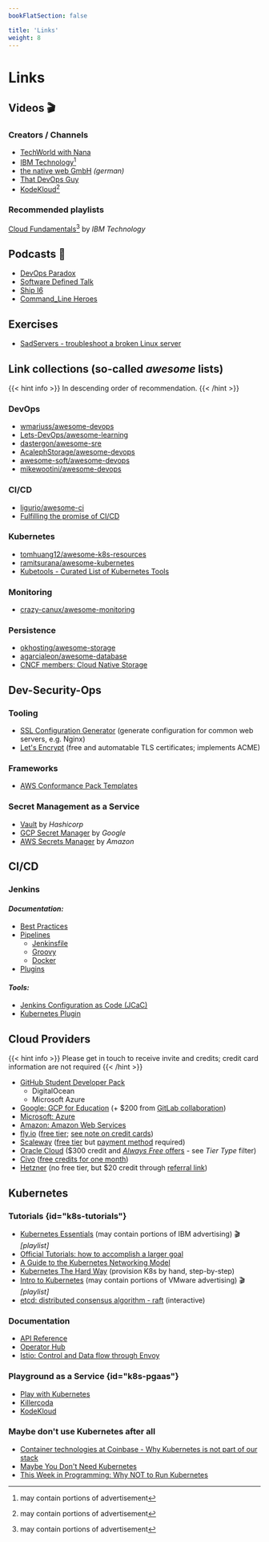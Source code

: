 ```yaml
---
bookFlatSection: false

title: 'Links'
weight: 8
---
```



Links
=====


## Videos 🎬

### Creators / Channels

* [TechWorld with Nana](https://www.youtube.com/c/TechWorldwithNana)
* [IBM Technology](https://www.youtube.com/c/IBMTechnology)[^1]
* [the native web GmbH](https://www.youtube.com/c/thenativewebGmbH) *(german)*
* [That DevOps Guy](https://www.youtube.com/c/MarcelDempers)
* [KodeKloud](https://www.youtube.com/c/KodeKloud/playlists)[^1] 

[^1]: may contain portions of advertisement


### Recommended playlists

[Cloud Fundamentals](https://www.youtube.com/playlist?list=PLOspHqNVtKAC-_ZAGresP-i0okHe5FjcJ)[^1] by *IBM Technology*


## Podcasts 🎤

* [DevOps Paradox](https://www.devopsparadox.com/)
* [Software Defined Talk](https://www.softwaredefinedtalk.com/)
* [Ship I6](https://changelog.com/shipit)
* [Command_Line Heroes](https://www.redhat.com/en/command-line-heroes)


## Exercises

* [SadServers - troubleshoot a broken Linux server](https://sadservers.com)


## Link collections (so-called *awesome* lists)

{{< hint info >}}
In descending order of recommendation.
{{< /hint >}}


### DevOps

* [wmariuss/awesome-devops](https://github.com/wmariuss/awesome-devops)
* [Lets-DevOps/awesome-learning](https://github.com/Lets-DevOps/awesome-learning)
* [dastergon/awesome-sre](https://github.com/dastergon/awesome-sre)
* [AcalephStorage/awesome-devops](https://github.com/AcalephStorage/awesome-devops)
* [awesome-soft/awesome-devops](https://github.com/awesome-soft/awesome-devops)
* [mikewootini/awesome-devops](https://github.com/mikewootini/awesome-devops)


### CI/CD

* [ligurio/awesome-ci](https://github.com/ligurio/awesome-ci)
* [Fulfilling the promise of CI/CD](https://stackoverflow.blog/2021/01/19/fulfilling-the-promise-of-ci-cd/)


### Kubernetes

* [tomhuang12/awesome-k8s-resources](https://github.com/tomhuang12/awesome-k8s-resources)
* [ramitsurana/awesome-kubernetes](https://github.com/ramitsurana/awesome-kubernetes)
* [Kubetools - Curated List of Kubernetes Tools](https://dockerlabs.collabnix.com/kubernetes/kubetools/)


### Monitoring

* [crazy-canux/awesome-monitoring](https://github.com/crazy-canux/awesome-monitoring)


### Persistence

* [okhosting/awesome-storage](https://github.com/okhosting/awesome-storage)
* [agarcialeon/awesome-database](https://github.com/agarcialeon/awesome-database)
* [CNCF members: Cloud Native Storage](https://landscape.cncf.io/card-mode?category=cloud-native-storage&grouping=category)


## Dev-Security-Ops

### Tooling

* [SSL Configuration Generator](https://ssl-config.mozilla.org/) (generate configuration for common web servers, e.g. Nginx)
* [Let's Encrypt](https://letsencrypt.org/docs/) (free and automatable TLS certificates; implements ACME)


### Frameworks

* [AWS Conformance Pack Templates](https://docs.aws.amazon.com/config/latest/developerguide/conformancepack-sample-templates.html)


### Secret Management as a Service

* [Vault](https://www.vaultproject.io/) by *Hashicorp*
* [GCP Secret Manager](https://cloud.google.com/secret-manager/) by *Google*
* [AWS Secrets Manager](https://aws.amazon.com/secrets-manager/) by *Amazon*


## CI/CD

### Jenkins

#### *Documentation:*

* [Best Practices](https://wiki.jenkins.io/display/JENKINS/Jenkins+Best+Practices)
* [Pipelines](https://jenkins.io/doc/book/pipeline)
  * [Jenkinsfile](https://jenkins.io/doc/book/pipeline/jenkinsfile/)
  * [Groovy](http://docs.groovy-lang.org/next/html/documentation/)  
  * [Docker](https://jenkins.io/doc/book/pipeline/docker/)
* [Plugins](https://plugins.jenkins.io/) 

#### *Tools:*

* [Jenkins Configuration as Code (JCaC)](https://github.com/jenkinsci/configuration-as-code-plugin)
* [Kubernetes Plugin](https://github.com/jenkinsci/kubernetes-plugin#pipeline-support)


## Cloud Providers

{{< hint info >}}
Please get in touch to receive invite and credits; credit card information are not required
{{< /hint >}}

* [GitHub Student Developer Pack](https://education.github.com/pack)
    * DigitalOcean
    * Microsoft Azure
* [Google: GCP for Education](https://edu.google.com/programs/students/benefits/) (+ $200 from [GitLab collaboration](https://about.gitlab.com/blog/gke-gitlab-integration/#get-seamless-integration-with-gke-and-%24500-credit-for-your-project))
* [Microsoft: Azure](https://azure.microsoft.com/en-us/free/students/)
* [Amazon: Amazon Web Services](https://aws.amazon.com/training/awsacademy/)
* [fly.io](https://fly.io) ([free tier](https://fly.io/docs/about/pricing/#free-allowances); [see note on credit cards](https://community.fly.io/t/is-it-possible-to-use-fly-io-with-no-credit-card-if-youre-a-student/3134))
* [Scaleway](https://www.scaleway.com) ([free tier](https://www.scaleway.com/en/pricing/virtual-instances/) but [payment method](https://www.scaleway.com/en/docs/billing/how-to/add-payment-method/) required)
* [Oracle Cloud](https://www.oracle.com/cloud/) ($300 credit and [*Always Free* offers](https://www.oracle.com/cloud/free/) - see *Tier Type* filter)
* [Civo](https://www.civo.com/) ([free credits for one month](https://www.civo.com/docs/faq#250-credit---how-do-i-get-it-and-how-does-it-work))
* [Hetzner](https://www.hetzner.com/cloud) (no free tier, but $20 credit through [referral link](https://hetznercoupon.com/))


## Kubernetes

### Tutorials {id="k8s-tutorials"}

* [Kubernetes Essentials](https://www.youtube.com/playlist?list=PLOspHqNVtKABAVX4azqPIu6UfsPzSu2YN) (may contain portions of IBM advertising) 🎬 *[playlist]*
* [Official Tutorials: how to accomplish a larger goal](https://kubernetes.io/docs/tutorials/)
* [A Guide to the Kubernetes Networking Model](https://sookocheff.com/post/kubernetes/understanding-kubernetes-networking-model/)
* [Kubernetes The Hard Way](https://github.com/kelseyhightower/kubernetes-the-hard-way) (provision K8s by hand, step-by-step)
* [Intro to Kubernetes](https://www.youtube.com/playlist?list=PL7bmigfV0EqQw4WnD0wF-SRBYttCFeBbF) (may contain portions of VMware advertising) 🎬 *[playlist]*
* [etcd: distributed consensus algorithm - raft](http://thesecretlivesofdata.com/raft/) (interactive)


### Documentation

* [API Reference](https://kubernetes.io/docs/reference/#api-reference)
* [Operator Hub](https://operatorhub.io/)
* [Istio: Control and Data flow through Envoy](https://github.com/istio/istio/wiki/Control-and-Data-flow-through-Envoy)


### Playground as a Service {id="k8s-pgaas"}

* [Play with Kubernetes](https://labs.play-with-k8s.com)
* [Killercoda](https://killercoda.com/kubernetes)
* [KodeKloud](https://kodekloud.com/public-playgrounds)


### Maybe don't use Kubernetes after all

* [Container technologies at Coinbase - Why Kubernetes is not part of our stack](https://blog.coinbase.com/container-technologies-at-coinbase-d4ae118dcb6c)
* [Maybe You Don't Need Kubernetes](https://endler.dev/2019/maybe-you-dont-need-kubernetes/)
* [This Week in Programming: Why NOT to Run Kubernetes](https://thenewstack.io/this-week-in-programming-why-not-to-run-kubernetes/)
